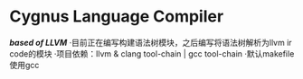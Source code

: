 # Cygnus Language Compiler
***based of LLVM***
·目前正在编写构建语法树模块，之后编写将语法树解析为llvm ir code的模块
·项目依赖：llvm & clang tool-chain | gcc tool-chain
·默认makefile使用gcc
